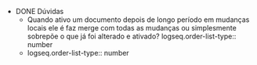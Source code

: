 - DONE Dúvidas
	- Quando ativo um documento depois de longo período em mudanças locais ele é faz merge com todas as mudanças ou simplesmente sobrepõe o que já foi alterado e ativado?
	  logseq.order-list-type:: number
	- logseq.order-list-type:: number